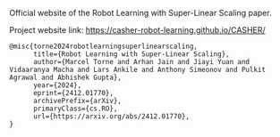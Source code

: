 Official website of the Robot Learning with Super-Linear Scaling paper.

Project website link: https://casher-robot-learning.github.io/CASHER/


```
@misc{torne2024robotlearningsuperlinearscaling,
      title={Robot Learning with Super-Linear Scaling}, 
      author={Marcel Torne and Arhan Jain and Jiayi Yuan and Vidaaranya Macha and Lars Ankile and Anthony Simeonov and Pulkit Agrawal and Abhishek Gupta},
      year={2024},
      eprint={2412.01770},
      archivePrefix={arXiv},
      primaryClass={cs.RO},
      url={https://arxiv.org/abs/2412.01770}, 
}
```
